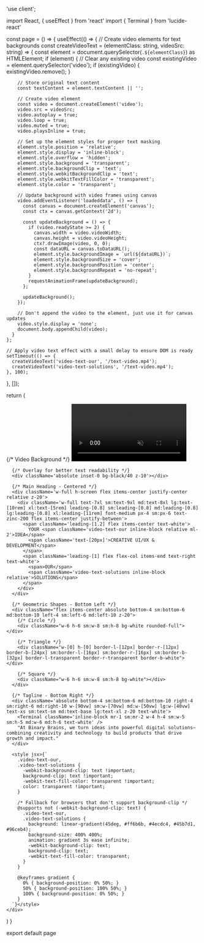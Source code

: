 'use client';

import React, { useEffect } from 'react'
import { Terminal } from 'lucide-react'

const page = () => {
  useEffect(() => {
    // Create video elements for text backgrounds
    const createVideoText = (elementClass: string, videoSrc: string) => {
      const element = document.querySelector(`.${elementClass}`) as HTMLElement;
      if (element) {
        // Clear any existing video
        const existingVideo = element.querySelector('video');
        if (existingVideo) {
          existingVideo.remove();
        }

        // Store original text content
        const textContent = element.textContent || '';

        // Create video element
        const video = document.createElement('video');
        video.src = videoSrc;
        video.autoplay = true;
        video.loop = true;
        video.muted = true;
        video.playsInline = true;

        // Set up the element styles for proper text masking
        element.style.position = 'relative';
        element.style.display = 'inline-block';
        element.style.overflow = 'hidden';
        element.style.background = 'transparent';
        element.style.backgroundClip = 'text';
        element.style.webkitBackgroundClip = 'text';
        element.style.webkitTextFillColor = 'transparent';
        element.style.color = 'transparent';

        // Update background with video frames using canvas
        video.addEventListener('loadeddata', () => {
          const canvas = document.createElement('canvas');
          const ctx = canvas.getContext('2d');

          const updateBackground = () => {
            if (video.readyState >= 2) {
              canvas.width = video.videoWidth;
              canvas.height = video.videoHeight;
              ctx?.drawImage(video, 0, 0);
              const dataURL = canvas.toDataURL();
              element.style.backgroundImage = `url(${dataURL})`;
              element.style.backgroundSize = 'cover';
              element.style.backgroundPosition = 'center';
              element.style.backgroundRepeat = 'no-repeat';
            }
            requestAnimationFrame(updateBackground);
          };

          updateBackground();
        });

        // Don't append the video to the element, just use it for canvas updates
        video.style.display = 'none';
        document.body.appendChild(video);
      }
    };

    // Apply video text effect with a small delay to ensure DOM is ready
    setTimeout(() => {
      createVideoText('video-text-our', '/text-video.mp4');
      createVideoText('video-text-solutions', '/text-video.mp4');
    }, 100);
  }, []);

  return (
    <div className='w-full h-screen flex flex-col justify-center items-center relative selection:bg-white selection:text-black overflow-hidden'>
      {/* Video Background */}
      <video
        autoPlay
        loop
        muted
        playsInline
        className="absolute inset-0 w-full h-full object-cover z-0"
      >
        <source src="/video.mp4" type="video/mp4" />
        Your browser does not support the video tag.
      </video>

      {/* Overlay for better text readability */}
      <div className='absolute inset-0 bg-black/40 z-10'></div>

      {/* Main Heading - Centered */}
      <div className='w-full h-screen flex items-center justify-center relative z-20'>
        <div className='w-full text-7xl sm:text-9xl md:text-8xl lg:text-[10rem] xl:text-[5rem] leading-[0.8] sm:leading-[0.8] md:leading-[0.8] lg:leading-[0.8] xl:leading-[11rem] font-medium px-4 sm:px-6 text-zinc-200 flex items-center justify-between'>
          <span className='leading-[1.2] flex items-center text-white'>
            YOUR <span className='video-text-our inline-block relative ml-2'>IDEA</span>
            <span className='text-[20px]'>CREATIVE UI/UX & DEVELOPMENT</span>
          </span>
          <span className='leading-[1] flex flex-col items-end text-right text-white'>
            <span>OUR</span>
            <span className='video-text-solutions inline-block  relative'>SOLUTIONS</span>
          </span>
        </div>
      </div>

      {/* Geometric Shapes - Bottom Left */}
      <div className="flex items-center absolute bottom-4 sm:bottom-6 md:bottom-10 left-4 sm:left-6 md:left-10 z-20">
        {/* Circle */}
        <div className="w-6 h-6 sm:w-8 sm:h-8 bg-white rounded-full"></div>

        {/* Triangle */}
        <div className="w-[0] h-[0] border-l-[12px] border-r-[12px] border-b-[24px] sm:border-l-[16px] sm:border-r-[16px] sm:border-b-[32px] border-l-transparent border-r-transparent border-b-white"></div>

        {/* Square */}
        <div className="w-6 h-6 sm:w-8 sm:h-8 bg-white"></div>
      </div>

      {/* Tagline - Bottom Right */}
      <div className='absolute bottom-4 sm:bottom-6 md:bottom-10 right-4 sm:right-6 md:right-10 w-[90vw] sm:w-[70vw] md:w-[50vw] lg:w-[40vw] text-xs sm:text-sm md:text-base lg:text-xl z-20 text-white'>
        <Terminal className='inline-block mr-1 sm:mr-2 w-4 h-4 sm:w-5 sm:h-5 md:w-6 md:h-6 text-white' />
        "At Binary Brains, we turn ideas into powerful digital solutions—combining creativity and technology to build products that drive growth and impact."
      </div>

      <style jsx>{`
        .video-text-our,
        .video-text-solutions {
          -webkit-background-clip: text !important;
          background-clip: text !important;
          -webkit-text-fill-color: transparent !important;
          color: transparent !important;
        }

        /* Fallback for browsers that don't support background-clip */
        @supports not (-webkit-background-clip: text) {
          .video-text-our,
          .video-text-solutions {
            background: linear-gradient(45deg, #ff6b6b, #4ecdc4, #45b7d1, #96ceb4);
            background-size: 400% 400%;
            animation: gradient 3s ease infinite;
            -webkit-background-clip: text;
            background-clip: text;
            -webkit-text-fill-color: transparent;
          }
        }

        @keyframes gradient {
          0% { background-position: 0% 50%; }
          50% { background-position: 100% 50%; }
          100% { background-position: 0% 50%; }
        }
      `}</style>
    </div>
  )
}

export default page